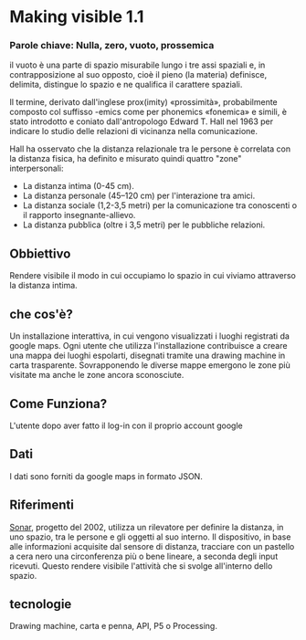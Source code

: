 # Making visible  1.1

### Parole chiave: Nulla, zero, vuoto, prossemica

il vuoto è una parte di spazio misurabile lungo i tre assi spaziali
 e, in contrapposizione al suo opposto, cioè il pieno (la materia)
  definisce, delimita, distingue lo spazio e ne qualifica il
  carattere spaziali. <br>

  Il termine, derivato dall'inglese prox(imity) «prossimità», probabilmente
   composto col suffisso -emics come per phonemics «fonemica» e simili, è
   stato introdotto e coniato dall'antropologo Edward T. Hall nel 1963 per
   indicare lo studio delle relazioni di vicinanza nella comunicazione.


   Hall ha osservato che la distanza relazionale tra le persone è correlata con la distanza fisica, ha definito e misurato quindi quattro "zone" interpersonali:

   * La distanza intima (0-45 cm).
   * La distanza personale (45–120 cm) per l'interazione tra amici.
   * La distanza sociale (1,2-3,5 metri) per la comunicazione tra conoscenti o  il rapporto insegnante-allievo.
   * La distanza pubblica (oltre i 3,5 metri) per le pubbliche relazioni.

## Obbiettivo
Rendere visibile il modo in cui occupiamo lo spazio in cui viviamo attraverso la
distanza intima.



## che cos'è?
Un installazione interattiva, in cui vengono visualizzati i luoghi registrati
da google maps. Ogni utente che utilizza l'installazione contribuisce a creare
una mappa dei luoghi espolarti, disegnati tramite una drawing machine in
carta trasparente. Sovrapponendo le diverse mappe emergono le zone
più visitate ma anche le zone ancora sconosciute.


## Come Funziona?
L'utente dopo aver fatto il log-in con il proprio account google


## Dati
I dati sono forniti da google maps in formato JSON.

## Riferimenti
[Sonar](http://www.dwbowen.com/sonar-drawing-device), progetto del 2002, utilizza un rilevatore per definire la distanza,
 in uno spazio, tra le persone e gli oggetti al suo interno. Il dispositivo,
 in base alle informazioni acquisite dal sensore di distanza, tracciare con un
 pastello a cera nero una circonferenza più o bene lineare, a seconda degli input
  ricevuti. Questo rendere visibile l'attività che si svolge all'interno dello spazio.


## tecnologie
Drawing machine, carta e penna, API, P5 o Processing.



